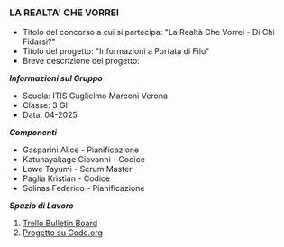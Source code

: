 ### LA REALTA' CHE VORREI
* Titolo del concorso a cui si partecipa: "La Realtà Che Vorrei - Di Chi Fidarsi?"
* Titolo del progetto: "Informazioni a Portata di Filo"
* Breve descrizione del progetto: 
  

**_Informazioni sul Gruppo_**
* Scuola: ITIS Guglielmo Marconi Verona
* Classe: 3 GI
* Data: 04-2025


**_Componenti_**
* Gasparini Alice - Pianificazione 
* Katunayakage Giovanni - Codice
* Lowe Tayumi - Scrum Master
* Paglia Kristian - Codice
* Solinas Federico - Pianificazione


**_Spazio di Lavoro_**
1) [Trello Bulletin Board](https://trello.com/invite/b/67d9a3a82a1cf681eb35f2bb/ATTI53cbcec559af3170f022b3ff6208deb7585EDD11/gruppo-2-informatica)
2) [Progetto su Code.org](https://studio.code.org/projects/gamelab/0pTArjaPobcq-t2HkMXAMVNSfvEOWjEyiQdbj8CMBWw)

